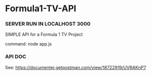 # Formula1-TV-API


<h3>SERVER RUN IN LOCALHOST 3000 </h3>

<p> SIMPLE API for a Formula 1 TV Project </p> 

</p> command: node app.js </p>
 
<h3> API DOC </h3>

See: https://documenter.getpostman.com/view/18722919/UVRAKnP7








